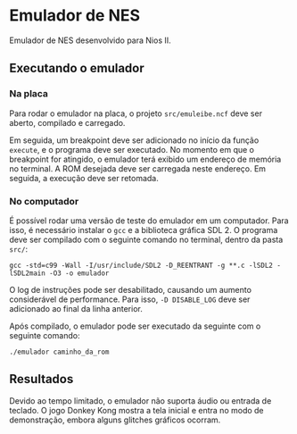 # Emulador de NES
Emulador de NES desenvolvido para Nios II.

## Executando o emulador
### Na placa
Para rodar o emulador na placa, o projeto `src/emuleibe.ncf` deve ser aberto, compilado e carregado.

Em seguida, um breakpoint deve ser adicionado no início da função `execute`, e o programa deve ser executado. No momento em que o breakpoint for atingido, o emulador terá exibido um endereço de memória no terminal. A ROM desejada deve ser carregada neste endereço. Em seguida, a execução deve ser retomada.

### No computador
É possível rodar uma versão de teste do emulador em um computador. Para isso, é necessário instalar o `gcc` e a biblioteca gráfica SDL 2. O programa deve ser compilado com o seguinte comando no terminal, dentro da pasta `src/`:

`gcc -std=c99 -Wall -I/usr/include/SDL2 -D_REENTRANT -g **.c -lSDL2 -lSDL2main -O3 -o emulador`

O log de instruções pode ser desabilitado, causando um aumento considerável de performance. Para isso, `-D DISABLE_LOG` deve ser adicionado ao final da linha anterior.

Após compilado, o emulador pode ser executado da seguinte com o seguinte comando:

`./emulador caminho_da_rom`

## Resultados
Devido ao tempo limitado, o emulador não suporta áudio ou entrada de teclado. O jogo Donkey Kong mostra a tela inicial e entra no modo de demonstração, embora alguns glitches gráficos ocorram.
